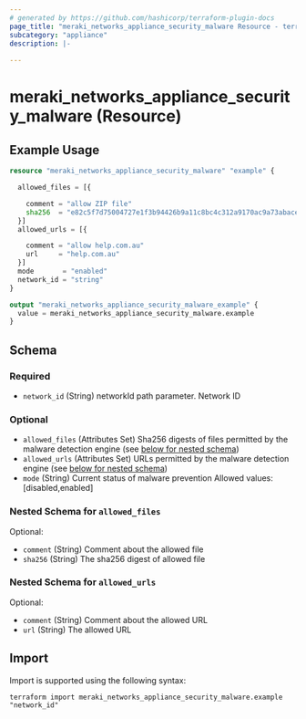 ```yaml
---
# generated by https://github.com/hashicorp/terraform-plugin-docs
page_title: "meraki_networks_appliance_security_malware Resource - terraform-provider-meraki"
subcategory: "appliance"
description: |-
  
---
```


# meraki_networks_appliance_security_malware (Resource)



## Example Usage

```terraform
resource "meraki_networks_appliance_security_malware" "example" {

  allowed_files = [{

    comment = "allow ZIP file"
    sha256  = "e82c5f7d75004727e1f3b94426b9a11c8bc4c312a9170ac9a73abace40aef503"
  }]
  allowed_urls = [{

    comment = "allow help.com.au"
    url     = "help.com.au"
  }]
  mode       = "enabled"
  network_id = "string"
}

output "meraki_networks_appliance_security_malware_example" {
  value = meraki_networks_appliance_security_malware.example
}
```

<!-- schema generated by tfplugindocs -->
## Schema

### Required

- `network_id` (String) networkId path parameter. Network ID

### Optional

- `allowed_files` (Attributes Set) Sha256 digests of files permitted by the malware detection engine (see [below for nested schema](#nestedatt--allowed_files))
- `allowed_urls` (Attributes Set) URLs permitted by the malware detection engine (see [below for nested schema](#nestedatt--allowed_urls))
- `mode` (String) Current status of malware prevention
                                  Allowed values: [disabled,enabled]

<a id="nestedatt--allowed_files"></a>
### Nested Schema for `allowed_files`

Optional:

- `comment` (String) Comment about the allowed file
- `sha256` (String) The sha256 digest of allowed file


<a id="nestedatt--allowed_urls"></a>
### Nested Schema for `allowed_urls`

Optional:

- `comment` (String) Comment about the allowed URL
- `url` (String) The allowed URL

## Import

Import is supported using the following syntax:

```shell
terraform import meraki_networks_appliance_security_malware.example "network_id"
```
